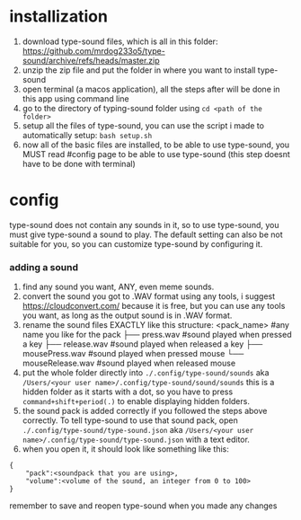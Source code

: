# installization

 1. download type-sound files, which is all in this folder: https://github.com/mrdog233o5/type-sound/archive/refs/heads/master.zip
 2. unzip the zip file and put the folder in where you want to install type-sound
 3. open terminal (a macos application), all the steps after will be done in this app using command line
 4. go to the directory of typing-sound folder using `cd <path of the folder>`
 5. setup all the files of type-sound, you can use the script i made to automatically setup: `bash setup.sh`
 6. now all of the basic files are installed, to be able to use type-sound, you MUST read #config page to be able to use type-sound (this step doesnt have to be done with terminal)
# config
type-sound does not contain any sounds in it, so to use type-sound, you must give type-sound a sound to play. The default setting can also be not suitable for you, so you can customize type-sound by configuring it.

### adding a sound
1. find any sound you want, ANY, even meme sounds.
2. convert the sound you got to .WAV format using any tools, i suggest https://cloudconvert.com/ because it is free, but you can use any tools you want, as long as the output sound is in .WAV format.
3. rename the sound files EXACTLY like this structure:
	<pack_name>									#any name you like for the pack
	 ├── press.wav							#sound played when pressed a key
	 ├── release.wav 						#sound played when released a key
	 ├── mousePress.wav 				#sound played when pressed mouse
	 └── mouseRelease.wav				#sound played when released mouse
4. put the whole folder directly into `./.config/type-sound/sounds` aka `/Users/<your user name>/.config/type-sound/sound/sounds` 
this is a hidden folder as it starts with a dot, so you have to press `command+shift+period(.)` to enable displaying hidden folders.
5. the sound pack is added correctly if you followed the steps above correctly. To tell type-sound to use that sound pack, open `./.config/type-sound/type-sound.json` aka `/Users/<your user name>/.config/type-sound/type-sound.json` with a text editor.
6. when you open it, it should look like something like this:
```
{
    "pack":<soundpack that you are using>,
    "volume":<volume of the sound, an integer from 0 to 100>
}
```
remember to save and reopen type-sound when you made any changes
